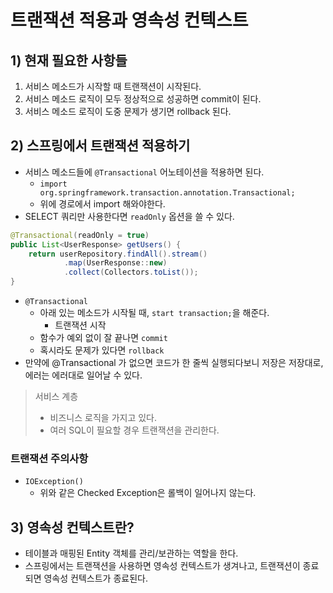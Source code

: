 # 트랜잭션 적용과 영속성 컨텍스트
## 1) 현재 필요한 사항들
1. 서비스 메소드가 시작할 때 트랜잭션이 시작된다.
2. 서비스 메소드 로직이 모두 정상적으로 성공하면 commit이 된다.
3. 서비스 메소드 로직이 도중 문제가 생기면 rollback 된다.

## 2) 스프링에서 트랜잭션 적용하기
- 서비스 메소드들에 `@Transactional` 어노테이션을 적용하면 된다.
	- `import org.springframework.transaction.annotation.Transactional;`
	- 위에 경로에서 import 해와야한다.
- SELECT 쿼리만 사용한다면 `readOnly` 옵션을 쓸 수 있다.
```java
@Transactional(readOnly = true)
public List<UserResponse> getUsers() {
    return userRepository.findAll().stream()
            .map(UserResponse::new)
            .collect(Collectors.toList());
}
```
- `@Transactional`
	- 아래 있는 메소드가 시작될 때, `start transaction;`을 해준다.
		- 트랜잭션 시작
	- 함수가 예외 없이 잘 끝나면 `commit`
	- 혹시라도 문제가 있다면 `rollback`
- 만약에 @Transactional 가 없으면 코드가 한 줄씩 실행되다보니 저장은 저장대로, 에러는 에러대로 일어날 수 있다.

> 서비스 계층
> - 비즈니스 로직을 가지고 있다.
> - 여러 SQL이 필요할 경우 트랜잭션을 관리한다.

### 트랜잭션 주의사항
- `IOException()`
	- 위와 같은 Checked Exception은 롤백이 일어나지 않는다.

## 3) 영속성 컨텍스트란?
- 테이블과 매핑된 Entity 객체를 관리/보관하는 역할을 한다.
- 스프링에서는 트랜잭션을 사용하면 영속성 컨텍스트가 생겨나고, 트랜잭션이 종료되면 영속성 컨텍스트가 종료된다.
